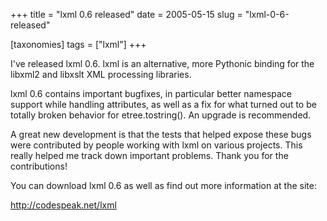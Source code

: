 +++
title = "lxml 0.6 released"
date = 2005-05-15
slug = "lxml-0-6-released"

[taxonomies]
tags = ["lxml"]
+++

I've released lxml 0.6. lxml is an alternative, more Pythonic binding
for the libxml2 and libxslt XML processing libraries.

lxml 0.6 contains important bugfixes, in particular better namespace
support while handling attributes, as well as a fix for what turned out
to be totally broken behavior for etree.tostring(). An upgrade is
recommended.

A great new development is that the tests that helped expose these bugs
were contributed by people working with lxml on various projects. This
really helped me track down important problems. Thank you for the
contributions!

You can download lxml 0.6 as well as find out more information at the
site:

<http://codespeak.net/lxml>
